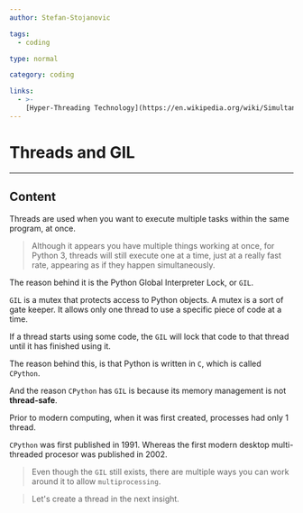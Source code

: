 ```yaml
---
author: Stefan-Stojanovic

tags:
  - coding

type: normal

category: coding

links:
  - >-
    [Hyper-Threading Technology](https://en.wikipedia.org/wiki/Simultaneous_multithreading#:~:text=The%20Intel%20Pentium%204%20was,a%20number%20of%20their%20processors.){website}
---
```


# Threads and GIL

---

## Content

Threads are used when you want to execute multiple tasks within the same program, at once.

> Although it appears you have multiple things working at once, for Python 3, threads will still execute one at a time, just at a really fast rate, appearing as if they happen simultaneously.

The reason behind it is the Python Global Interpreter Lock, or `GIL`. 

`GIL` is a mutex that protects access to Python objects. A mutex is a sort of gate keeper. It allows only one thread to use a specific piece of code at a time. 

If a thread starts using some code, the `GIL` will lock that code to that thread until it has finished using it.

The reason behind this, is that Python is written in `C`, which is called `CPython`.

And the reason `CPython` has `GIL` is because its memory management is not **thread-safe**.

Prior to modern computing, when it was first created, processes had only 1 thread.

`CPython` was first published in 1991. Whereas the first modern desktop multi-threaded procesor was published in 2002.

> Even though the `GIL` still exists, there are multiple ways you can work around it to allow `multiprocessing`.

> Let's create a thread in the next insight.
